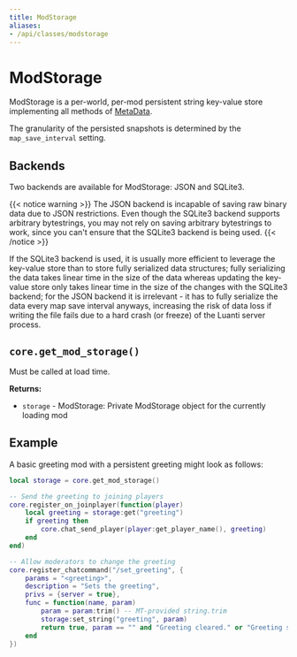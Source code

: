 ```yaml
---
title: ModStorage
aliases:
- /api/classes/modstorage
---
```


# ModStorage
ModStorage is a per-world, per-mod persistent string key-value store implementing all methods of [MetaData](/for-creators/api/classes/metadata/).

The granularity of the persisted snapshots is determined by the `map_save_interval` setting.

## Backends
Two backends are available for ModStorage: JSON and SQLite3.

{{< notice warning >}}
The JSON backend is incapable of saving raw binary data due to JSON restrictions. Even though the SQLite3 backend supports arbitrary bytestrings, you may not rely on saving arbitrary bytestrings to work, since you can't ensure that the SQLite3 backend is being used.
{{< /notice >}}

If the SQLite3 backend is used, it is usually more efficient to leverage the key-value store than to store fully serialized data structures; fully serializing the data takes linear time in the size of the data whereas updating the key-value store only takes linear time in the size of the changes with the SQLite3 backend; for the JSON backend it is irrelevant - it has to fully serialize the data every map save interval anyways, increasing the risk of data loss if writing the file fails due to a hard crash (or freeze) of the Luanti server process.

## `core.get_mod_storage()`
Must be called at load time.

**Returns:**
- `storage` - ModStorage: Private ModStorage object for the currently loading mod

## Example
A basic greeting mod with a persistent greeting might look as follows:

```lua
local storage = core.get_mod_storage()

-- Send the greeting to joining players
core.register_on_joinplayer(function(player)
	local greeting = storage:get("greeting")
	if greeting then
		core.chat_send_player(player:get_player_name(), greeting)
	end
end)

-- Allow moderators to change the greeting
core.register_chatcommand("/set_greeting", {
	params = "<greeting>",
	description = "Sets the greeting",
	privs = {server = true},
	func = function(name, param)
		param = param:trim() -- MT-provided string.trim
		storage:set_string("greeting", param)
		return true, param == "" and "Greeting cleared." or "Greeting set."
	end
})
```
